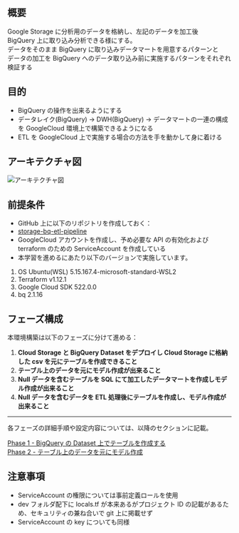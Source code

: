 ## 概要

Google Storage に分析用のデータを格納し、左記のデータを加工後  
BigQuery 上に取り込み分析できる様にする。  
データをそのまま BigQuery に取り込みデータマートを用意するパターンと  
データの加工を BigQuery へのデータ取り込み前に実施するパターンをそれぞれ検証する

## 目的

- BigQuery の操作を出来るようにする
- データレイク(BigQuery) → DWH(BigQuery) → データマートの一連の構成を GoogleCloud 環境上で構築できるようになる
- ETL を GoogleCloud 上で実施する場合の方法を手を動かして身に着ける

## アーキテクチャ図

![アーキテクチャ図](picture/XXXX)

## 前提条件

- GitHub 上に以下のリポジトリを作成しておく：
- [storage-bq-etl-pipeline](https://github.com/Karasu1t/storage-bq-etl-pipeline)
- GoogleCloud アカウントを作成し、予め必要な API の有効化および terraform のための ServiceAccount を作成している
- 本学習を進めるにあたり以下のバージョンで実施しています。

1.  OS Ubuntu(WSL) 5.15.167.4-microsoft-standard-WSL2
2.  Terraform v1.12.1
3.  Google Cloud SDK 522.0.0
4.  bq 2.1.16

## フェーズ構成

本環境構築は以下のフェーズに分けて進める：

1. **Cloud Storage と BigQuery Dataset をデプロイし Cloud Storage に格納した csv を元にテーブルを作成できること**
2. **テーブル上のデータを元にモデル作成が出来ること**
3. **Null データを含むテーブルを SQL にて加工したデータマートを作成しモデル作成が出来ること**
4. **Null データを含むデータを ETL 処理後にテーブルを作成し、モデル作成が出来ること**

---

各フェーズの詳細手順や設定内容については、以降のセクションに記載。

[Phase 1 - BigQuery の Dataset 上でテーブルを作成する](https://github.com/Karasu1t/storage-bq-etl-pipeline/blob/main/Phase1.md)  
[Phase 2 - テーブル上のデータを元にモデル作成](https://github.com/Karasu1t/storage-bq-etl-pipeline/blob/main/Phase2.md)

## 注意事項

- ServiceAccount の権限については事前定義ロールを使用
- dev フォルダ配下に locals.tf が本来あるがプロジェクト ID の記載があるため、セキュリティの兼ね合いで git 上に掲載せず
- ServiceAccount の key についても同様
